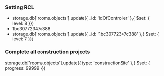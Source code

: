 ### Setting RCL
- storage.db['rooms.objects'].update({ _id: 'idOfController' },{ $set: { level: 8 }})
- 1bc30772347c388
- storage.db['rooms.objects'].update({ _id: '1bc30772347c388' },{ $set: { level: 7 }})

### Complete all construction projects
storage.db['rooms.objects'].update({ type: 'constructionSite' },{ $set: { progress: 99999 }})